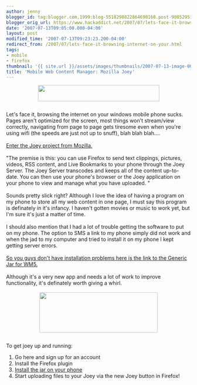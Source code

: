 ```yaml
---
author: jenny
blogger_id: tag:blogger.com,1999:blog-5518298822864690168.post-908529517679294440
blogger_orig_url: https://www.hackaddict.net/2007/07/lets-face-it-browsing-internet-on-your.html
date: '2007-07-13T09:05:00.000-04:00'
layout: post
modified_time: '2007-07-13T09:23:23.200-04:00'
redirect_from: /2007/07/lets-face-it-browsing-internet-on-your.html
tags:
- mobile
- firefox
thumbnail: '{{ site.url }}/assets/images/thumbnails/2007-07-13-image-0000.jpg'
title: 'Mobile Web Content Manager: Mozilla Joey'
---
```


<a onblur="try {parent.deselectBloggerImageGracefully();} catch(e) {}" href="http://bp0.blogger.com/_Gj3xvk4ycVs/Rpd43VK-q2I/AAAAAAAAAPc/3nMbLT7Gtxk/s1600-h/ishot-2.jpg"><img style="margin: 0px auto 10px; display: block; text-align: center; cursor: pointer; width: 331px; height: 44px;" src="http://bp0.blogger.com/_Gj3xvk4ycVs/Rpd43VK-q2I/AAAAAAAAAPc/3nMbLT7Gtxk/s320/ishot-2.jpg" alt="" id="BLOGGER_PHOTO_ID_5086667196109597538" border="0" /></a><br />Let's face it, browsing the internet on your windows mobile phone sucks.  Pages aren't optimized for the screen, most things won't stream/view correctly, navigating from page to page gets tiresome even when you're using wifi (the speeds are just not up to snuff), blah blah blah....<br /><br /><a href="http://wiki.mozilla.org/Labs/Joey">Enter the Joey project from Mozilla.</a><br /><br />"The premise is this: you can use Firefox to send text clippings, pictures, videos, RSS content, and Live Bookmarks to your phone through the Joey Server. The Joey Server transcodes and keeps all of the content up-to-date. You can then use your phone's browser or the Joey application on your phone to view and manage what you have uploaded. "<br /><br />Sounds pretty slick right?  Although I love the idea of having a program on my phone to store all my web  content in one page, I must say this program is definately in it's infancy.  I haven't gotten movies or music to work yet, but I'm sure it's just a matter of time.<br /><br />I should also mention that I had a lot of trouble getting the software to put on my phone.  The option to SMS a link to my phone simply did not work and when the jad to my computer and tried to install it on my phone I kept getting server errors.<br /><br /><a href="http://www.divshare.com/download/1249330-e89">So you guys don't have installation problems here is the link to the Generic Jar for WM5.</a><br /><br />Although it's a very new app and needs a lot of work to improve functionality, it's definately worth giving a whirl.<br /><br /><a onblur="try {parent.deselectBloggerImageGracefully();} catch(e) {}" href="http://bp2.blogger.com/_Gj3xvk4ycVs/Rpd731K-q3I/AAAAAAAAAPk/rsg_FcF9qjc/s1600-h/ishot-4.jpg"><img style="margin: 0px auto 10px; display: block; text-align: center; cursor: pointer; width: 322px; height: 110px;" src="http://bp2.blogger.com/_Gj3xvk4ycVs/Rpd731K-q3I/AAAAAAAAAPk/rsg_FcF9qjc/s320/ishot-4.jpg" alt="" id="BLOGGER_PHOTO_ID_5086670503234415474" border="0" /></a><br />To get joey up and running:<br /><ol><li>Go here and sign up for an account</li><li>Install the Firefox plugin</li><li><a href="http://www.divshare.com/download/1249330-e89">I</a><a href="http://www.divshare.com/download/1249330-e89">nstall the jar on your phone</a></li><li>Start uploading files to your Joey via the new Joey button in Firefox!<br /><br /></li></ol>